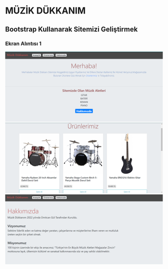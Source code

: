 # MÜZİK DÜKKANIM
## Bootstrap Kullanarak Sitemizi Geliştirmek
### Ekran Alıntısı 1
![1](Bootstrap-1/img/1.PNG)
![2](Bootstrap-1/img/2.PNG)
![3](Bootstrap-1/img/3.PNG)
